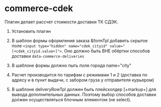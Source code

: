 # commerce-cdek

Плагин делает рассчет стоимости доставки ТК СДЭК.

1. Установить плагин

2. В шаблон формы оформления заказа &formTpl добавить скрытое поле `<input type="hidden" name="cdek_cityid" value="[+cdek_cityid.value+]">`. 
Оно должно быть ВНЕ обёртки способов доставки `data-commerce-deliveries`

3. В шаблоне формы должно пыть поле города name="city"

4. Расчет производится по тарифам с режимами 1 и 2 (доставка по адресу и в пункт выдачи, с забором груза у отправителя курьером)

5. В шаблоне deliveryRowTpl должен быть плейсхолдер [+markup+] для вывода дополнительных данных. Поэтому выбор способов доставки должен осуществляться блочным элементом (не select).
